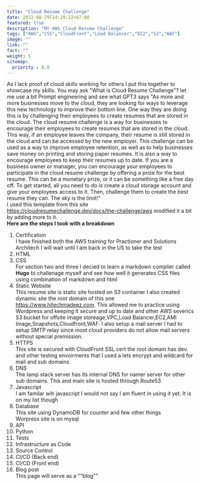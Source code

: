 ```yaml
---
title: "Cloud Resume Challenge"
date: 2022-08-29T14:29:22+07:00
featured: true
description: "MY AWS Cloud Resume Challenge"
tags: ["AWS","CSS","CloudFront","Load Balancer","EC2","S3","WAF"]
image: ""
link: ""
fact: ""
weight: 5
sitemap:
  priority : 0.8
---
```

As I lack proof of cloud skills working for others I put this together to showcase my skills. You may ask "What is Cloud Resume Challenge"? let me use a bit Prompt engineering and see what GPT3 says "As more and more businesses move to the cloud, they are looking for ways to leverage this new technology to improve their bottom line. One way they are doing this is by challenging their employees to create resumes that are stored in the cloud.
The cloud resume challenge is a way for businesses to encourage their employees to create resumes that are stored in the cloud. This way, if an employee leaves the company, their resume is still stored in the cloud and can be accessed by the new employer.
This challenge can be used as a way to improve employee retention, as well as to help businesses save money on printing and storing paper resumes. It is also a way to encourage employees to keep their resumes up to date.
If you are a business owner or manager, you can encourage your employees to participate in the cloud resume challenge by offering a prize for the best resume. This can be a monetary prize, or it can be something like a free day off.
To get started, all you need to do is create a cloud storage account and give your employees access to it. Then, challenge them to create the best resume they can. The sky is the limit!" 
<br>
I used this template from this site https://cloudresumechallenge.dev/docs/the-challenge/aws modified it a bit by adding more to it.  
**Here are the steps I took with a breakdown**  
1. Certification  
I have finished both the AWS training for Practioner and Solutions Architech I will wait until I am back in the US to take the test
2. HTML
3. CSS  
For section two and three I decied to learn a markdown complier called **Hugo** to challenage myself and see how well it generates CSS files using combination of markdown and html
4. Static Website  
This resume site is static site hosted on S3 container 
I also created dynamic site the root domain of this one https://www.hitechmadeez.com. This allowed me to practice using Wordpress and keeping it secure and up to date and other AWS severics S3 bucket for offsite image storeage,VPC,Load Balancer,EC2,AMI Image,Snapshots,Cloudfront,WAF. I also setup a mail server I had to setup SMTP relay since most cloud providers do not allow mail servers without special premission.
5. HTTPS  
This site is secured with CloudFront SSL cert the root domain has dev. and other testing envoirments that I used a lets encrypt and wildcard for mail and sub domains
6. DNS  
The lamp stack server has its internal DNS for namer server for other sub domains. This and main site is hosted through Route53 
7. Javascript  
I am familar wih javascript I would not say I am fluent in using it yet. It is on my list though
8. Database  
This site using DynamoDB for counter and few other things  
Worpress site is on mysql 
9. API
10. Python
11. Tests
12. Infrastructure as Code
13. Source Control
14. CI/CD (Back end)
15. CI/CD (Front end)
16. Blog post  
This page will serve as a ""blog""
